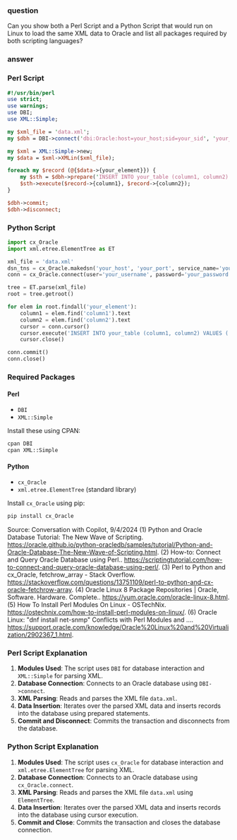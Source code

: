 ### question

Can you show both a Perl Script and a Python Script that would run on Linux to load the same XML data to Oracle and list all packages required by both scripting languages?

### answer

### Perl Script

```perl
#!/usr/bin/perl
use strict;
use warnings;
use DBI;
use XML::Simple;

my $xml_file = 'data.xml';
my $dbh = DBI->connect('dbi:Oracle:host=your_host;sid=your_sid', 'your_username', 'your_password', { RaiseError => 1, AutoCommit => 0 });

my $xml = XML::Simple->new;
my $data = $xml->XMLin($xml_file);

foreach my $record (@{$data->{your_element}}) {
    my $sth = $dbh->prepare('INSERT INTO your_table (column1, column2) VALUES (?, ?)');
    $sth->execute($record->{column1}, $record->{column2});
}

$dbh->commit;
$dbh->disconnect;
```

### Python Script

```python
import cx_Oracle
import xml.etree.ElementTree as ET

xml_file = 'data.xml'
dsn_tns = cx_Oracle.makedsn('your_host', 'your_port', service_name='your_service_name')
conn = cx_Oracle.connect(user='your_username', password='your_password', dsn=dsn_tns)

tree = ET.parse(xml_file)
root = tree.getroot()

for elem in root.findall('your_element'):
    column1 = elem.find('column1').text
    column2 = elem.find('column2').text
    cursor = conn.cursor()
    cursor.execute('INSERT INTO your_table (column1, column2) VALUES (:1, :2)', (column1, column2))
    cursor.close()

conn.commit()
conn.close()
```

### Required Packages

#### Perl

- `DBI`
- `XML::Simple`

Install these using CPAN:

```sh
cpan DBI
cpan XML::Simple
```

#### Python

- `cx_Oracle`
- `xml.etree.ElementTree` (standard library)

Install `cx_Oracle` using pip:

```sh
pip install cx_Oracle
```

Source: Conversation with Copilot, 9/4/2024
(1) Python and Oracle Database Tutorial: The New Wave of Scripting. https://oracle.github.io/python-oracledb/samples/tutorial/Python-and-Oracle-Database-The-New-Wave-of-Scripting.html.
(2) How-to: Connect and Query Oracle Database using Perl.. https://scriptingtutorial.com/how-to-connect-and-query-oracle-database-using-perl/.
(3) Perl to Python and cx_Oracle, fetchrow_array - Stack Overflow. https://stackoverflow.com/questions/13751109/perl-to-python-and-cx-oracle-fetchrow-array.
(4) Oracle Linux 8 Package Repositories | Oracle, Software. Hardware. Complete.. https://yum.oracle.com/oracle-linux-8.html.
(5) How To Install Perl Modules On Linux - OSTechNix. https://ostechnix.com/how-to-install-perl-modules-on-linux/.
(6) Oracle Linux: "dnf install net-snmp" Conflicts with Perl Modules and .... https://support.oracle.com/knowledge/Oracle%20Linux%20and%20Virtualization/2902367_1.html.

### Perl Script Explanation

1. **Modules Used**: The script uses `DBI` for database interaction and `XML::Simple` for parsing XML.
2. **Database Connection**: Connects to an Oracle database using `DBI->connect`.
3. **XML Parsing**: Reads and parses the XML file `data.xml`.
4. **Data Insertion**: Iterates over the parsed XML data and inserts records into the database using prepared statements.
5. **Commit and Disconnect**: Commits the transaction and disconnects from the database.

### Python Script Explanation

1. **Modules Used**: The script uses `cx_Oracle` for database interaction and `xml.etree.ElementTree` for parsing XML.
2. **Database Connection**: Connects to an Oracle database using `cx_Oracle.connect`.
3. **XML Parsing**: Reads and parses the XML file `data.xml` using `ElementTree`.
4. **Data Insertion**: Iterates over the parsed XML data and inserts records into the database using cursor execution.
5. **Commit and Close**: Commits the transaction and closes the database connection.
